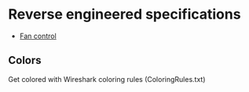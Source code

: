 # Reverse engineered specifications

- [Fan control](fan_control.md)

## Colors

Get colored with Wireshark coloring rules (ColoringRules.txt)

